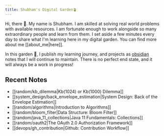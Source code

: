 ```yaml
---
title: Shubham's Digital Garden🪴
---
```


Hi, there 👋. My name is Shubham. I am skilled at solving real world problems with available resources. I am fortunate enough to work alongside so many extraordinary people and learn from them. I set aside a few minutes every day to share what I'm learning here in my digital garden. You can find more about me [[about_me|here]].

In this garden 🏡, I publish my learning journey, and projects as [obsidian](https://obsidian.md/) notes that I will continue to maintain. There is no perfect end state, and it will always be a work in progress!

## Recent Notes
- [[random/kb_dilemma|Kb(1024) or Kb(1000) Dilemma]]
- [[system_design/back_envelope_estimation|System Design: Back of the Envelope Estimation]]
- [[random/algorithms|Introduction to Algorithms]]
- [[random/bloom_filter|Data Structure: Bloom Filter]]
- [[random/java_11_collections|Java 11 Fundamentals: Collections]]
- [[random/oauth2|The OAuth 2.0 Authorization Framework]]
- [[devops/gh_contribution|Github: Contribution Workflow]]

